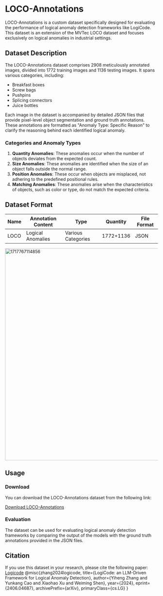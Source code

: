 # LOCO-Annotations

LOCO-Annotations is a custom dataset specifically designed for evaluating the performance of logical anomaly detection frameworks like LogiCode. This dataset is an extension of the MVTec LOCO dataset and focuses exclusively on logical anomalies in industrial settings.

## Dataset Description

The LOCO-Annotations dataset comprises 2908 meticulously annotated images, divided into 1772 training images and 1136 testing images. It spans various categories, including:
- Breakfast boxes
- Screw bags
- Pushpins
- Splicing connectors
- Juice bottles

Each image in the dataset is accompanied by detailed JSON files that provide pixel-level object segmentation and ground truth annotations. These annotations are formatted as "Anomaly Type: Specific Reason" to clarify the reasoning behind each identified logical anomaly.

### Categories and Anomaly Types

1. **Quantity Anomalies**: These anomalies occur when the number of objects deviates from the expected count.
2. **Size Anomalies**: These anomalies are identified when the size of an object falls outside the normal range.
3. **Position Anomalies**: These occur when objects are misplaced, not adhering to the predefined positional rules.
4. **Matching Anomalies**: These anomalies arise when the characteristics of objects, such as color or type, do not match the expected criteria.

## Dataset Format

| Name  | Annotation Content  | Type               | Quantity |File Format |
|-------|----------------------|--------------------|----------|-------------|
| LOCO  | Logical Anomalies    | Various Categories | 1772+1136| JSON        |

<img width="698" alt="1717767114856" src="https://github.com/22strongestme/LOCO-Annotations/assets/55016895/d89eb8bf-6206-445d-bb72-039cd68bad7f">

## Usage

### Download

You can download the LOCO-Annotations dataset from the following link:

[Download LOCO-Annotations](https://drive.google.com/file/d/1LjsX6bmpC1IIipQSlcq1RwfNC78R0iU-/view?usp=drive_link)

### Evaluation

The dataset can be used for evaluating logical anomaly detection frameworks by comparing the output of the models with the ground truth annotations provided in the JSON files.


## Citation

If you use this dataset in your research, please cite the following paper:
[Logicode](https://arxiv.org/abs/2406.04687)
@misc{zhang2024logicode,
  title={LogiCode: an LLM-Driven Framework for Logical Anomaly Detection},
  author={Yiheng Zhang and Yunkang Cao and Xiaohao Xu and Weiming Shen},
  year={2024},
  eprint={2406.04687},
  archivePrefix={arXiv},
  primaryClass={cs.LG}
}

